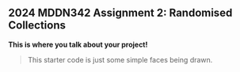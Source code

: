 ## 2024 MDDN342 Assignment 2: Randomised Collections

**This is where you talk about your project!**

>This starter code is just some simple faces being drawn. 


